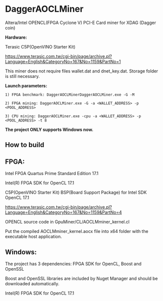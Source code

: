 # DaggerAOCLMiner
Altera/Intel OPENCL(FPGA Cyclone V) PCI-E Card miner for XDAG (Dagger coin)

**Hardware:**

Terasic C5P(OpenVINO Starter Kit)

https://www.terasic.com.tw/cgi-bin/page/archive.pl?Language=English&CategoryNo=167&No=1159&PartNo=1


This miner does not require files wallet.dat and dnet_key.dat. Storage folder is still necessary.

**Launch parameters:**

	1) FPGA benchmark: DaggerAOCLMinerDaggerAOCLMiner.exe -G -M  
	
	2) FPGA mining: DaggerAOCLMiner.exe -G -a <WALLET_ADDRESS> -p <POOL_ADDRESS>  
	
	3) CPU mining: DaggerAOCLMiner.exe -cpu -a <WALLET_ADDRESS> -p <POOL_ADDRESS> -t 8  
	

	
**The project ONLY supports Windows now.** 

## How to build

## FPGA: 

Intel FPGA Quartus Prime Standard Edition 17.1

Intel(R) FPGA SDK for OpenCL 17.1

C5P(OpenVINO Starter Kit) BSP(Board Support Package) for Intel SDK OpenCL 17.1

https://www.terasic.com.tw/cgi-bin/page/archive.pl?Language=English&CategoryNo=167&No=1159&PartNo=4

OPENCL source code in GpuMiner/CL/AOCLMminer_kernel.cl

Put the compiled AOCLMminer_kernel.aocx file into x64 folder with the executable host application.

## Windows:  

The project has 3 dependencies: FPGA SDK for OpenCL, Boost and OpenSSL 

Boost and OpenSSL libraries are included by Nuget Manager and should be downloaded automatically.

Intel(R) FPGA SDK for OpenCL 17.1


